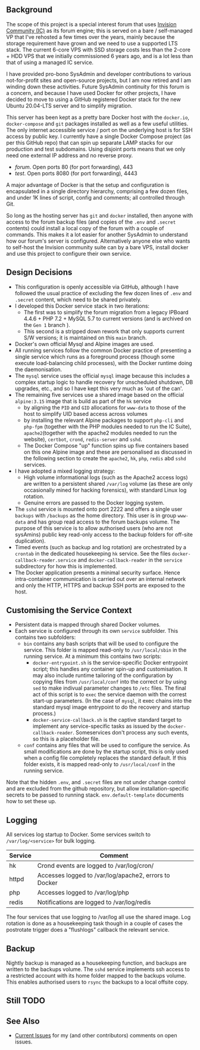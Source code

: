 ## Background

The scope of this project is a special interest forum that uses [Invision Community (IC)](https://invisioommunity.com/) as its forum engine; this is served on a bare / self-managed VP that I've rehosted a few times over the years, mainly because the storage requirement have grown and we need to use a supported LTS stack.  The current 6-core VPS with SSD storage costs less than the 2-core + HDD VPS that we initially commissioned 6 years ago, and is a lot less than that of using a managed IC service.

I have provided pro-bono SysAdmin and developer contributions to various not-for-profit sites and open-source projects, but I am now retired and I am winding down these activities.  Future SysAdmin continuity for this forum is a concern, and because I have used Docker for other projects, I have decided to move to using a GitHub registered Docker stack for the new Ubuntu 20.04-LTS server and to simplify migration.

This server has been kept as a pretty bare Docker host with the `docker.io`, `docker-compose` and `git` packages installed as well as a few useful utilities.
The only internet accessible service / port on the underlying host is for SSH access by public key.  I currently have a single Docker Compose project (as per this GitHub repo) that can spin up separate LAMP stacks for our production and test subdomains. Using disjoint ports means that we only need one external IP address and no reverse proxy.
-  *forum*.  Open ports 80 (for port forwarding), 443
-  *test*.   Open ports 8080 (for port forwarding), 4443

A major advantage of Docker is that the setup and configuration is encapsulated in a single directory hierarchy, comprising a few dozen files, and under 1K lines of script, config and comments; all controlled through Git.

So long as the hosting server has `git` and `docker`  installed, then anyone with access to the forum backup files (and copies of the `.env` and `.secret` contents) could install a local copy of the forum with a couple of commands.  This makes it a lot easier for another SysAdmin to understand how our forum's server is configured.  Alternatively anyone else who wants to self-host the Invision community suite can by a bare VPS, install docker and use this project to configure their own service.

## Design Decisions

*  This configuration is openly accessible via GitHub, although I have followed the usual practice of excluding the few dozen lines of `.env` and `.secret` content, which need to be shared privately.
*  I developed this Docker service stack in two iterations:
    *  The first was to simplify the forum migration from a legacy IPBoard 4.4.6 + PHP 7.2 + MySQL 5.7 to current versions (and is archived on the `Gen 1` branch ).
    *  This second is a stripped down rework that only supports current S/W versions; it is maintained on this `main` branch.
*  Docker's own official Mysql and Alpine images are used.
*  All running services follow the common Docker practice of presenting a single service which runs as a foreground process (though some execute load-balancing child processes), with the Docker runtime doing the daemonisation.
*  The `mysql` service uses the official `mysql` image because this includes a complex startup logic to handle recovery for unscheduled shutdown, DB upgrades, etc., and so I have kept this very much as 'out of the can'.
*  The remaining five services use a shared image based on the official `alpine:3.15` image that is build as part of the `hk` service
    *  by aligning the `PID` and `GID` allocations for `www-data` to those of the host to simplify UID based access across volumes
    *  by installing the relevant Alpine packages to support `php-cli` and `php-fpm` (together with the PHP modules needed to run the IC Suite), `apache2`(together with the apache2 modules needed to run the website), `certbot`, `crond`, `redis-server` and `sshd`.
    *  The Docker Compose "up" function spins up five containers based on this one Alpine image and these are personalised as discussed in the following section to create the `apache2`, `hk`, `php`, `redis` abd `sshd` services.
*  I have adopted a mixed logging strategy:
    *  High volume informational logs (such as the Apache2 access logs) are written to a persistent shared `/var/log` volume (as these are only occasionally mined for hacking forensics), with standard Linux log rotation.
    *  Genuine errors are passed to the Docker logging system.
*   The `sshd` service is mounted onto port 2222 and offers a single user `backups` with `/backups` as the home directory. This user is in group `www-data` and has group read access to the forum backups volume.  The purpose of this service is to allow authorised users (who are not sysAmins) public key read-only access to the backup folders for off-site duplication).
*  Timed events (such as backup and log rotation) are orchestrated by a `crontab` in the dedicated housekeeping `hk` service. See the files `docker-callback-reader.service` and `docker-callback-reader` in the `service` subdirectory for how this is implemented.
*  The Docker application presents a minimal security surface.  Hence intra-container communication is carried out over an internal network and only the HTTP, HTTPS and backup SSH ports are exposed to the host.

## Customising the Service Context

*  Persistent data is mapped through shared Docker volumes.
*  Each service is configured through its own `service` subfolder.  This contains two subfolders:
    *  `bin` contains any bash scripts that will be used to configure the service.  This folder is mapped read-only to `/usr/local/sbin` in the running service.  At a minimum this contains two scripts:
        *  `docker-entrypoint.sh` is the service-specific Docker entrypoint script; this handles any container spin-up and customisation.  It may also include runtime tailoring of the configuration by copying files from `/usr/local/conf` into the correct or by using `sed` to make indivual parameter changes to `/etc` files.  The final act of this script is to `exec` the service daemon with the correst start-up parameters.  (In the case of `mysql`, it exec chains into the standard mysql  image entrypoint to do the recovery and startup process.)
        *  `docker-service-callback.sh` is the captive standard target to implement any service-specific tasks as issued by the `docker-callback-reader`.  Someservices don't process any such events, so this is a placeholder file.
    *  `conf` contains any files that will be used to configure the service.  As small modifications are done by the startup script, this is only used when a config file completely replaces the standard default.  If this folder exists, it is mapped read-only to `/usr/local/conf` in the running service.

Note that the hidden `.env`, and `.secret` files are not under change control and are excluded from the github repository, but allow installation-specific secrets to be passed to running stack. `env.default-template` documents how to set these up.

## Logging

All services log startup to Docker.  Some services switch to `/var/log/<service>` for bulk logging.

| Service | Comment |
| ------- | ------- |
| hk      | Crond events are logged to /var/log/cron/ |
| httpd   | Accesses logged to /var/log/apache2, errors to Docker |
| php     | Accesses logged to /var/log/php |
| redis   | Notifications are logged to /var/log/redis |

The four services that use logging to /var/log all use the shared image.  Log rotation is done as a housekeeping task though in a couple of cases the postrotate trigger does a "flushlogs" callback the relevant service.

## Backup

Nightly backup is managed as a housekeeping function, and backups are written to the
backups volume.  The `sshd` service implements ssh access to a restricted account with
its home folder mapped to the backups volume.  This enables authorised users to `rsync`
the backups to a local offsite copy.

##  Still TODO

## See Also

*  [Current Issues](//github.com/TerryE/docker-buildhub/issues) for my (and other contributors) comments on open issues.
